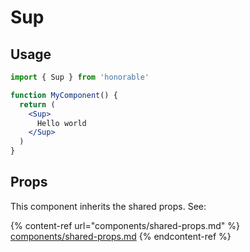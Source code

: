 # Sup

## Usage

```jsx
import { Sup } from 'honorable'

function MyComponent() {
  return (
    <Sup>
      Hello world
    </Sup>
  )
}
```

## Props

This component inherits the shared props. See:

{% content-ref url="components/shared-props.md" %}
[components/shared-props.md](components/shared-props.md)
{% endcontent-ref %}

